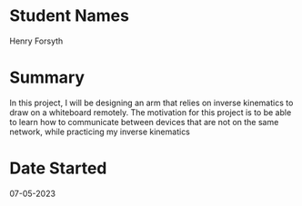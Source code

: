 # Student Names 
Henry Forsyth

# Summary
In this project, I will be designing an arm that relies on inverse kinematics to draw on a whiteboard remotely. The motivation for this project is to be able to learn how to communicate between devices that are not on the same network, while practicing my inverse kinematics

# Date Started
07-05-2023